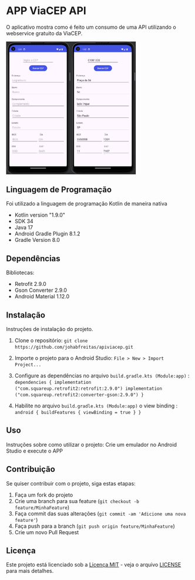 # APP ViaCEP API

O aplicativo mostra como é feito um consumo de uma API utilizando o webservice gratuito da ViaCEP.

<div style="display: flex;">
  <img src="images/img_1.png" alt="Imagem 1" style="width: 35%;">
  <img src="images/img_2.png" alt="Imagem 2" style="width: 35%;">
</div>


## Linguagem de Programação

Foi utilizado a linguagem de programação Kotlin de maneira nativa

- Kotlin version "1.9.0"
- SDK 34
- Java 17
- Android Gradle Plugin 8.1.2
- Gradle Version 8.0

## Dependências

Bibliotecas:
- Retrofit 2.9.0 
- Gson Converter 2.9.0 
- Android Material 1.12.0

## Instalação

Instruções de instalação do projeto.

1. Clone o repositório: 
	`git clone https://github.com/johabfreitas/apiviacep.git`

2. Importe o projeto para o Android Studio:
	`File > New > Import Project...`

3. Configure as dependências no arquivo `build.gradle.kts (Module:app)` :
    `dependencies {
        implementation ("com.squareup.retrofit2:retrofit:2.9.0")
        implementation ("com.squareup.retrofit2:converter-gson:2.9.0")
    }`

4. Habilite no arquivo `build.gradle.kts (Module:app)` o view binding :
	`android {
		buildFeatures {
    		viewBinding = true
    	}
	}` 


## Uso

Instruções sobre como utilizar o projeto:
	Crie um emulador no Android Studio e execute o APP

## Contribuição

Se quiser contribuir com o projeto, siga estas etapas:

1. Faça um fork do projeto
2. Crie uma branch para sua feature (`git checkout -b feature/MinhaFeature`)
3. Faça commit das suas alterações (`git commit -am 'Adicione uma nova feature'`)
4. Faça push para a branch (`git push origin feature/MinhaFeature`)
5. Crie um novo Pull Request

## Licença

Este projeto está licenciado sob a [Licença MIT](https://opensource.org/licenses/MIT) - veja o arquivo [LICENSE](LICENSE) para mais detalhes.

